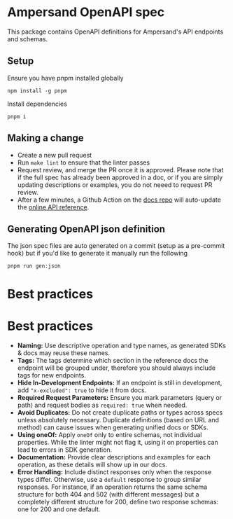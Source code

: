 # Ampersand OpenAPI spec

This package contains OpenAPI definitions for Ampersand's API endpoints and schemas.

## Setup 

Ensure you have pnpm installed globally 

```shell 
npm install -g pnpm
```

Install dependencies 

```shell
pnpm i
```

## Making a change

* Create a new pull request
* Run `make lint` to ensure that the linter passes
* Request review, and merge the PR once it is approved. Please note that if the full spec has already been approved in a doc, or if you are simply updating descriptions or examples, you do not neeed to request PR review.
* After a few minutes, a Github Action on the [docs repo](https://github.com/amp-labs/docs) will auto-update the [online API reference](https://docs.withampersand.com/reference).

## Generating OpenAPI json definition

The json spec files are auto generated on a commit (setup as a pre-commit hook) but if you'd like to generate it manually run the following

```shell
pnpm run gen:json
```

# Best practices

# Best practices

- **Naming:** Use descriptive operation and type names, as generated SDKs & docs may reuse these names.
- **Tags:** The tags determine which section in the reference docs the endpoint will be grouped under, therefore you should always include tags for new endpoints.
- **Hide In-Development Endpoints:** If an endpoint is still in development, add `"x-excluded": true` to hide it from docs.
- **Required Request Parameters:** Ensure you mark parameters (query or path) and request bodies as `required: true` when needed.
- **Avoid Duplicates:** Do not create duplicate paths or types across specs unless absolutely necessary. Duplicate definitions (based on URL and method) can cause issues when generating unified docs or SDKs.
- **Using oneOf:** Apply `oneOf` only to entire schemas, not individual properties. While the linter might not flag it, using it on properties can lead to errors in SDK generation.
- **Documentation:** Provide clear descriptions and examples for each operation, as these details will show up in our docs.
- **Error Handling:** Include distinct responses only when the response types differ. Otherwise, use a `default` response to group similar responses. For instance, if an operation returns the same schema structure for both 404 and 502 (with different messages) but a completely different structure for 200, define two response schemas: one for 200 and one default.
